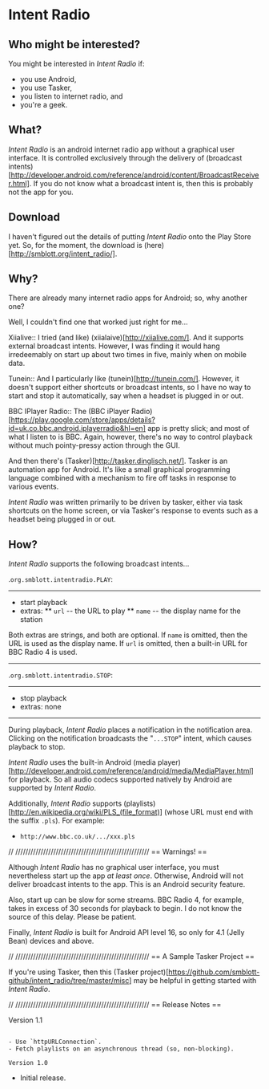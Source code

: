 Intent Radio
============

Who might be interested?
------------------------

You might be interested in *Intent Radio* if:

- you use Android,
- you use Tasker,
- you listen to internet radio, and
- you're a geek.

What?
----

*Intent Radio* is an android internet radio app without a graphical user
interface.  It is controlled exclusively through the delivery of
(broadcast
intents)[http://developer.android.com/reference/android/content/BroadcastReceiver.html].
If you do not know what a broadcast intent is, then this is probably not the
app for you.

Download
--------

I haven't figured out the details of putting *Intent Radio* onto the Play
Store yet.  So, for the moment, the download is (here)[http://smblott.org/intent_radio/].


Why?
----

There are already many internet radio apps for Android; so, why another
one?

Well, I couldn't find one that worked just right for me...

Xiialive::
   I tried (and like) (xiialaive)[http://xiialive.com/].  And it supports external
   broadcast intents.  However, I was finding it would hang irredeemably
   on start up about two times in five, mainly when on mobile data.

Tunein::
   And I particularly like (tunein)[http://tunein.com/].  However, it doesn't
   support either shortcuts or broadcast intents, so I have no way to
   start and stop it automatically, say when a headset is plugged in or
   out.

BBC IPlayer Radio::
   The
   (BBC iPlayer
   Radio)[https://play.google.com/store/apps/details?id=uk.co.bbc.android.iplayerradio&hl=en]
   app is pretty slick; and most of what I listen to is BBC.  Again, however,
   there's no way to control playback without much pointy-pressy action through
   the GUI.

And then there's (Tasker)[http://tasker.dinglisch.net/].  Tasker is an
automation app for Android.  It's like a small graphical programming
language combined with a mechanism to fire off tasks in response to various
events.

*Intent Radio* was written primarily to be driven by tasker, either via
task shortcuts on the home screen, or via Tasker's response to events such as
a headset being plugged in or out.

How?
----

*Intent Radio* supports the following broadcast intents...

.`org.smblott.intentradio.PLAY`:
****
- start playback
- extras:
** `url` -- the URL to play
** `name` -- the display name for the station

Both extras are strings, and both are optional.  If `name` is omitted,
then the URL is used as the display name.  If `url` is omitted, then
a built-in URL for BBC Radio 4 is used.
****

.`org.smblott.intentradio.STOP`:
****
- stop playback
- extras: none
****

During playback, *Intent Radio* places a notification in the notification
area.  Clicking on the notification broadcasts the "`...STOP`" intent, which
causes playback to stop.

*Intent Radio* uses the built-in Android
(media player)[http://developer.android.com/reference/android/media/MediaPlayer.html] for playback.  So all audio codecs supported natively by Android
are supported by *Intent Radio*.

Additionally, *Intent Radio* supports
(playlists)[http://en.wikipedia.org/wiki/PLS_(file_format)] (whose URL must
end with the suffix `.pls`).  For example:

- `http://www.bbc.co.uk/.../xxx.pls`

// /////////////////////////////////////////////////////
== Warnings! ==

Although *Intent Radio* has no graphical user interface, you must
nevertheless start up the app *at least once*.  Otherwise, Android will not
deliver broadcast intents to the app.  This is an Android security feature.

Also, start up can be slow for some streams.  BBC Radio 4, for example,
takes in excess of 30 seconds for playback to begin.  I do not know the
source of this delay.  Please be patient.

Finally, *Intent Radio* is built for Android API level 16, so only for 4.1
(Jelly Bean) devices and above.

// /////////////////////////////////////////////////////
== A Sample Tasker Project ==

If you're using Tasker, then this (Tasker
project)[https://github.com/smblott-github/intent_radio/tree/master/misc] may
be helpful in getting started with *Intent Radio*.

// /////////////////////////////////////////////////////
== Release Notes ==

Version 1.1
~~~~~~~~~~~

- Use `httpURLConnection`.
- Fetch playlists on an asynchronous thread (so, non-blocking).

Version 1.0
~~~~~~~~~~~

- Initial release.

